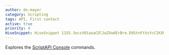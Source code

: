 ```yaml
---
author: do-mayer
category: Scripting
tags: API, First contact
active: true
priority: 4
HiseSnippet: HiseSnippet 1155.3ocsV01aaaCDlJwZXw6ErBre.D9StnFtVsYcCIKXMwNYyXMIFydsannnfVhNl0TjdjTIQnn+g2m1+fs6nrsjWb2FLV8GjEu23Cu6g2oAFcL2Z0FRvdixmyIAeZ3vbkaZ2oLghzuGI3yCOmYcbCsPzI4yYVKOgDDr62iBB1qFw+6O9tSXRlJlWJhPdtVDyelHU3JkN3o+nPJOikvGIRqX89OserV0UK0Y.d1MrCYNKdF6J9ELzrcBIAezoIBm1LzwbbKIn1I5j7gS02nJr+4BqXrjiKhHCg.UH9LsLAQLJkzcpPlLX441RfnLnLKraQV3KCOWjHVIuLa7EdEzROplOB1Yc3s6ZvKpJ75TAda.RAUfTXAjtW3vXiXtqTChmOIruBJNSXPZuJTtHKsmvNWxxOIaxDNDzfvf.HIWDDxN+dsvtZvUkqcJaF+LCrXUnZ9jNcZQgG2+v50e3CgiqP4rzF+.WJ0zazFYRCpSScS4TnjY0RdazteUmQiYJZlkC5DVPYZJSkf19aYh3Yxb5bLVTclidMSlwsTT+UbGcBmmLFJ3TgxG3tKC7xW7d1bMPf3C23Q3lIEJNcL7blkdyTthJbTPL+VdblimTFHuMMW56KDtoq1LLAZbKwsklu3DMNSHcvN3bR3nwsNaK.jLukPVFfLFJ+tBXWXvzBvEDZEBAk1QS4t10qiYK7jan2ROhFcXEA4ffW1oUzq.bsNb5a6wm.Gtjl2BfdcciLY7l2dzQQ2Qyy3Wwj.OXL2rA+5aub7a3wtKMGaLr7l42whKzCcPF+Juy9LEvqM.MfQGyUwSSYlYE4.NVIQJOE35ToVcku.Z8TskkyTQRBl6.xlECFPIVTYrnIo11kGaKtQmrbS7UpIZCso3nNGJ91nNcf+dvCte82Veu6TSe2gUiid95goJKsjIxvTPAS7MVnjo8oFKMQXf+AR6Bt9h3RuAoLn.mAtsrjsToVJEvKP4Lp0iZ83V6+pJp7avQz21.YQMNHpUiwZsrwAcpB7BpNFkJkkBg9srP0hamiDyOfdrzp8IWn7H05YTntfHr399KXt3oiXi8XWk.UI3DgW5jhq4k27zSPHJ71Ub6rcQJqqjyL1p4fUnJFUg41IYpXOgWqtP63WpZ5KP0eWc5eW0jIaTG1PxnkRfvtI03zBy+jiMUd1dqBruxPnC+58kCe+8kqN1Htn+XEC0p9Jg6x4b06aXBYQSU3seteOligMyWHCraNbuRfPHnG+ZXxXQq88B6wsy.tJLarruesBkvDGcRlj4VeLDN6cgBHGrVuerMtxJb4UmM++1ro+qP7dgCD.oayXbmMfQHS8g.iKln+YgmByAick.rV3Y+xGlw2jeBZp.cNOmAMPuE3aPW3gvG0DygcWo3R+z3cP1Rw5N3ZLCLjqR7K9S32BkQqFcCJiVpjjxhM5WGWv7wuY3i8R.Lo7etzdv2sAqoQD+sgp4YnUr30wwqGp633i1VGe71539aqie0153S1VG+5s0wu4e2Q7KLONyoSKt1PHmO3TeqjffSUXuYOak7Wv9I6mR
---
```




Explores the [ScriptAPI Console](https://docs.hise.audio/scripting/scripting-api/console/index.html) commands. 